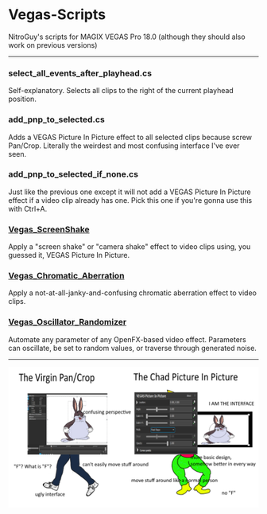 # Vegas-Scripts
NitroGuy's scripts for MAGIX VEGAS Pro 18.0 (although they should also work on previous versions)

---

### select_all_events_after_playhead.cs
Self-explanatory. Selects all clips to the right of the current playhead position.

### add_pnp_to_selected.cs
Adds a VEGAS Picture In Picture effect to all selected clips because screw Pan/Crop. Literally the weirdest and most confusing interface I've ever seen.

### add_pnp_to_selected_if_none.cs
Just like the previous one except it will not add a VEGAS Picture In Picture effect if a video clip already has one. Pick this one if you're gonna use this with Ctrl+A.

### [Vegas_ScreenShake](https://github.com/NitroGuy10/Vegas_ScreenShake)
Apply a "screen shake" or "camera shake" effect to video clips using, you guessed it, VEGAS Picture In Picture.

### [Vegas_Chromatic_Aberration](https://github.com/NitroGuy10/Vegas_Chromatic_Aberration)
Apply a not-at-all-janky-and-confusing chromatic aberration effect to video clips.

### [Vegas_Oscillator_Randomizer](https://github.com/NitroGuy10/Vegas_Oscillator_Randomizer)
Automate any parameter of any OpenFX-based video effect. Parameters can oscillate, be set to random values, or traverse through generated noise.

---

![the virgin Pan/Crop vs the chad Picture In Picture](rationale.png)
